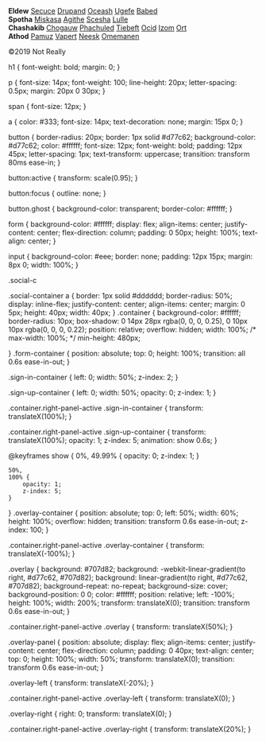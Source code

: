 
  <main>
	<div class="footer">
	  <div class="bubbles">
		<!-- Small numbers looks nice too -->
		<!-- Generate bubbles dynamically using JavaScript -->
		<!-- This part should be handled in JavaScript -->
	  </div>
	  <div class="content">
		<div>
		  <div>
			<b>Eldew</b>
			<a href="#">Secuce</a>
			<a href="#">Drupand</a>
			<a href="#">Oceash</a>
			<a href="#">Ugefe</a>
			<a href="#">Babed</a>
		  </div>
		  <div>
			<b>Spotha</b>
			<a href="#">Miskasa</a>
			<a href="#">Agithe</a>
			<a href="#">Scesha</a>
			<a href="#">Lulle</a>
		  </div>
		  <div>
			<b>Chashakib</b>
			<a href="#">Chogauw</a>
			<a href="#">Phachuled</a>
			<a href="#">Tiebeft</a>
			<a href="#">Ocid</a>
			<a href="#">Izom</a>
			<a href="#">Ort</a>
		  </div>
		  <div>
			<b>Athod</b>
			<a href="#">Pamuz</a>
			<a href="#">Vapert</a>
			<a href="#">Neesk</a>
			<a href="#">Omemanen</a>
		  </div>
		</div>
		<div>
		  <a class="image" href="#" target="_blank" style="background-image: url('https://s3-us-west-2.amazonaws.com/s.cdpn.io/199011/happy.svg')"></a>
		  <p>©2019 Not Really</p>
		</div>
	  </div>
	</div>
	<svg style="position: fixed; top: 100vh">
	  <defs>
		<filter id="blob">
		  <feGaussianBlur in="SourceGraphic" stdDeviation="10" result="blur"></feGaussianBlur>
		  <feColorMatrix in="blur" mode="matrix" values="1 0 0 0 0  0 1 0 0 0  0 0 1 0 0  0 0 0 19 -9" result="blob"></feColorMatrix>
		  <!-- feComposite(in="SourceGraphic" in2="blob" operator="atop") -->
		  <!-- After reviewing this after years I can't remember why I added this but it isn't necessary for the blob effect -->
		</filter>
	  </defs>
	</svg>
  </main>



  h1 {
    font-weight: bold;
    margin: 0;
}

p {
    font-size: 14px;
    font-weight: 100;
    line-height: 20px;
    letter-spacing: 0.5px;
    margin: 20px 0 30px;
}

span {
    font-size: 12px;
}

a {
    color: #333;
    font-size: 14px;
    text-decoration: none;
    margin: 15px 0;
}

button {
    border-radius: 20px;
    border: 1px solid #d77c62;
    background-color: #d77c62;
    color: #ffffff;
    font-size: 12px;
    font-weight: bold;
    padding: 12px 45px;
    letter-spacing: 1px;
    text-transform: uppercase;
    transition: transform 80ms ease-in;
}

button:active {
    transform: scale(0.95);
}

button:focus {
    outline: none;
}

button.ghost {
    background-color: transparent;
    border-color: #ffffff;
}

form {
    background-color: #ffffff;
    display: flex;
    align-items: center;
    justify-content: center;
    flex-direction: column;
    padding: 0 50px;
    height: 100%;
    text-align: center;
}

input {
    background-color: #eee;
    border: none;
    padding: 12px 15px;
    margin: 8px 0;
    width: 100%;
}

.social-c

.social-container a {
    border: 1px solid #dddddd;
    border-radius: 50%;
    display: inline-flex;
    justify-content: center;
    align-items: center;
    margin: 0 5px;
    height: 40px;
    width: 40px;
}
.container {
    background-color: #ffffff;
    border-radius: 10px;
    box-shadow: 0 14px 28px rgba(0, 0, 0, 0.25), 0 10px 10px rgba(0, 0, 0, 0.22);
    position: relative;
    overflow: hidden;
    width: 100%;
    /* max-width: 100%; */
    min-height: 480px;
    
}
.form-container {
    position: absolute;
    top: 0;
    height: 100%;
    transition: all 0.6s ease-in-out;
}

.sign-in-container {
    left: 0;
    width: 50%;
    z-index: 2;
}

.sign-up-container {
    left: 0;
    width: 50%;
    opacity: 0;
    z-index: 1;
}

.container.right-panel-active .sign-in-container {
    transform: translateX(100%);
}

.container.right-panel-active .sign-up-container {
    transform: translateX(100%);
    opacity: 1;
    z-index: 5;
    animation: show 0.6s;
}

@keyframes show {
    0%,
    49.99% {
        opacity: 0;
        z-index: 1;
    }

    50%,
    100% {
        opacity: 1;
        z-index: 5;
    }
}
.overlay-container {
    position: absolute;
    top: 0;
    left: 50%;
    width: 60%;
    height: 100%;
    overflow: hidden;
    transition: transform 0.6s ease-in-out;
    z-index: 100;
}

.container.right-panel-active .overlay-container {
    transform: translateX(-100%);
}

.overlay {
    background: #707d82;
    background: -webkit-linear-gradient(to right, #d77c62, #707d82);
    background: linear-gradient(to right, #d77c62, #707d82);
    background-repeat: no-repeat;
    background-size: cover;
    background-position: 0 0;
    color: #ffffff;
    position: relative;
    left: -100%;
    height: 100%;
    width: 200%;
    transform: translateX(0);
    transition: transform 0.6s ease-in-out;
}

.container.right-panel-active .overlay {
    transform: translateX(50%);
}

.overlay-panel {
    position: absolute;
    display: flex;
    align-items: center;
    justify-content: center;
    flex-direction: column;
    padding: 0 40px;
    text-align: center;
    top: 0;
    height: 100%;
    width: 50%;
    transform: translateX(0);
    transition: transform 0.6s ease-in-out;
}

.overlay-left {
    transform: translateX(-20%);
}

.container.right-panel-active .overlay-left {
    transform: translateX(0);
}

.overlay-right {
    right: 0;
    transform: translateX(0);
}

.container.right-panel-active .overlay-right {
    transform: translateX(20%);
}